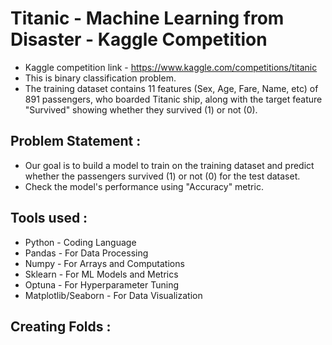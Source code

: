 # Titanic - Machine Learning from Disaster - Kaggle Competition
- Kaggle competition link - https://www.kaggle.com/competitions/titanic
- This is binary classification problem.
- The training dataset contains 11 features (Sex, Age, Fare, Name, etc) of 891 passengers, who boarded Titanic ship, along with the target feature "Survived" showing whether they survived (1) or not (0).

## Problem Statement :
- Our goal is to build a model to train on the training dataset and predict whether the passengers survived (1) or not (0) for the test dataset.
- Check the model's performance using "Accuracy" metric.

## Tools used :
- Python - Coding Language
- Pandas - For Data Processing
- Numpy - For Arrays and Computations
- Sklearn - For ML Models and Metrics
- Optuna - For Hyperparameter Tuning
- Matplotlib/Seaborn - For Data Visualization

## Creating Folds :

